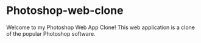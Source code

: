 # Photoshop-web-clone
Welcome to my Photoshop Web App Clone!  This web application is a clone of the popular Photoshop software.
